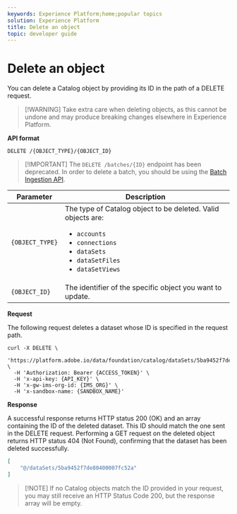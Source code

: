 ```yaml
---
keywords: Experience Platform;home;popular topics
solution: Experience Platform
title: Delete an object
topic: developer guide
---
```


# Delete an object

You can delete a Catalog object by providing its ID in the path of a DELETE request. 

>[!WARNING] Take extra care when deleting objects, as this cannot be undone and may produce breaking changes elsewhere in Experience Platform.

**API format**

```http
DELETE /{OBJECT_TYPE}/{OBJECT_ID}
```

>[!IMPORTANT] The `DELETE /batches/{ID}` endpoint has been deprecated. In order to delete a batch, you should be using the [Batch Ingestion API](../../ingestion/batch-ingestion/api-overview.md#delete-a-batch).

| Parameter | Description |
| --- | --- |
| `{OBJECT_TYPE}` | The type of Catalog object to be deleted. Valid objects are: <ul><li>`accounts`</li><li>`connections`</li><li>`dataSets`</li><li>`dataSetFiles`</li><li>`dataSetViews`</li></ul> |
| `{OBJECT_ID}` | The identifier of the specific object you want to update. |

**Request**

The following request deletes a dataset whose ID is specified in the request path.

```shell
curl -X DELETE \
  'https://platform.adobe.io/data/foundation/catalog/dataSets/5ba9452f7de80400007fc52a' \
  -H 'Authorization: Bearer {ACCESS_TOKEN}' \
  -H 'x-api-key: {API_KEY}' \
  -H 'x-gw-ims-org-id: {IMS_ORG}' \
  -H 'x-sandbox-name: {SANDBOX_NAME}'
```

**Response**

A successful response returns HTTP status 200 (OK) and an array containing the ID of the deleted dataset. This ID should match the one sent in the DELETE request. Performing a GET request on the deleted object returns HTTP status 404 (Not Found), confirming that the dataset has been deleted successfully.

```json
[
    "@/dataSets/5ba9452f7de80400007fc52a"
]
```

>[!NOTE] If no Catalog objects match the ID provided in your request, you may still receive an HTTP Status Code 200, but the response array will be empty.
